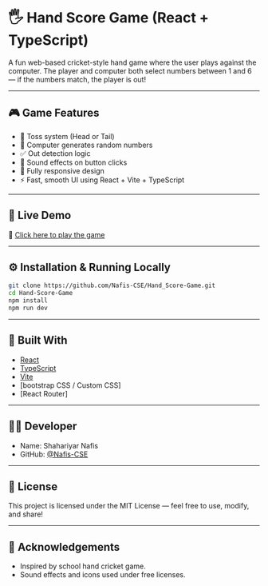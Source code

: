 # 🖐️ Hand Score Game (React + TypeScript)

A fun web-based cricket-style hand game where the user plays against the computer. The player and computer both select numbers between 1 and 6 — if the numbers match, the player is out!

---

## 🎮 Game Features

- 🎲 Toss system (Head or Tail)
- 🧠 Computer generates random numbers
- ✅ Out detection logic
- 🎵 Sound effects on button clicks
- 📱 Fully responsive design
- ⚡ Fast, smooth UI using React + Vite + TypeScript

---

## 🚀 Live Demo

🔗 [Click here to play the game](https://hand-score-game.vercel.app/)

---

## ⚙️ Installation & Running Locally

```bash
git clone https://github.com/Nafis-CSE/Hand_Score-Game.git
cd Hand-Score-Game
npm install
npm run dev
```

---

## 🧱 Built With

- [React](https://reactjs.org/)
- [TypeScript](https://www.typescriptlang.org/)
- [Vite](https://vitejs.dev/)
- [bootstrap CSS / Custom CSS]
- [React Router]

---

## 👨‍💻 Developer

- Name: Shahariyar Nafis  
- GitHub: [@Nafis-CSE](https://github.com/Nafis-CSE)

---

## 📄 License

This project is licensed under the MIT License — feel free to use, modify, and share!

---

## 🙏 Acknowledgements

- Inspired by school hand cricket game.
- Sound effects and icons used under free licenses.
